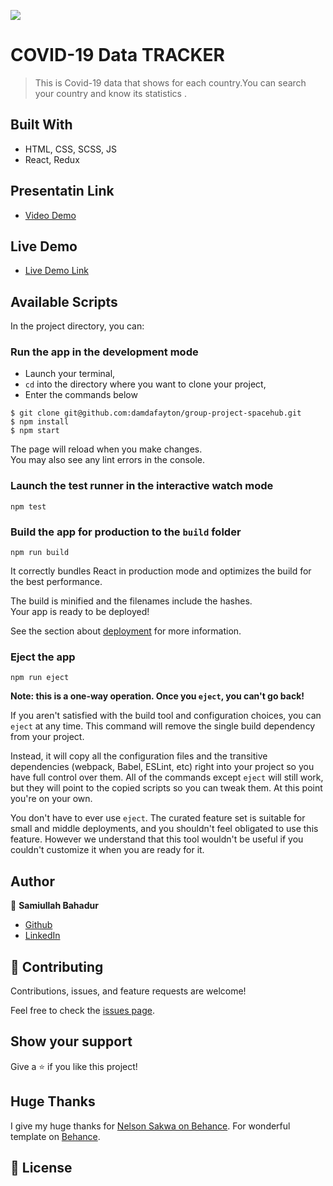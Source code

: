 ![](https://img.shields.io/badge/Microverse-blueviolet)

# COVID-19 Data TRACKER

> This is Covid-19 data that shows for each country.You can search your country and know its statistics . 



## Built With

- HTML, CSS, SCSS, JS
-  React, Redux
## Presentatin Link

- [Video Demo](https://www.loom.com/share/e3fdfcaa2a2842a79baa3b318268fe62)

## Live Demo


- [Live Demo Link](https://samiullahbahadur.github.io/Covid-tracker/)


## Available Scripts

In the project directory, you can:

### Run the app in the development mode

- Launch your terminal,
- `cd` into the directory where you want to clone your project,
- Enter the commands below
```
$ git clone git@github.com:damdafayton/group-project-spacehub.git
$ npm install
$ npm start
````

The page will reload when you make changes.\
You may also see any lint errors in the console.

### Launch the test runner in the interactive watch mode

`npm test`

### Build the app for production to the `build` folder

`npm run build`

It correctly bundles React in production mode and optimizes the build for the best performance.

The build is minified and the filenames include the hashes.\
Your app is ready to be deployed!

See the section about [deployment](https://facebook.github.io/create-react-app/docs/deployment) for more information.

### Eject the app

`npm run eject`

**Note: this is a one-way operation. Once you `eject`, you can't go back!**

If you aren't satisfied with the build tool and configuration choices, you can `eject` at any time. This command will remove the single build dependency from your project.

Instead, it will copy all the configuration files and the transitive dependencies (webpack, Babel, ESLint, etc) right into your project so you have full control over them. All of the commands except `eject` will still work, but they will point to the copied scripts so you can tweak them. At this point you're on your own.

You don't have to ever use `eject`. The curated feature set is suitable for small and middle deployments, and you shouldn't feel obligated to use this feature. However we understand that this tool wouldn't be useful if you couldn't customize it when you are ready for it.



## Author

👤 **Samiullah Bahadur**

- [Github](https://github.com/samiullahbahadur)
- [LinkedIn](https://www.linkedin.com/in/samiullah-bahadur/)



## 🤝 Contributing

Contributions, issues, and feature requests are welcome!

Feel free to check the [issues page](../../issues/).


## Show your support

Give a ⭐️ if you like this project!



## Huge Thanks

I give my huge thanks for [Nelson Sakwa on Behance](https://www.behance.net/sakwadesignstudio). For wonderful template on [Behance](https://www.behance.net/gallery/31579789/Ballhead-App-(Free-PSDs)).  
## 📝 License




